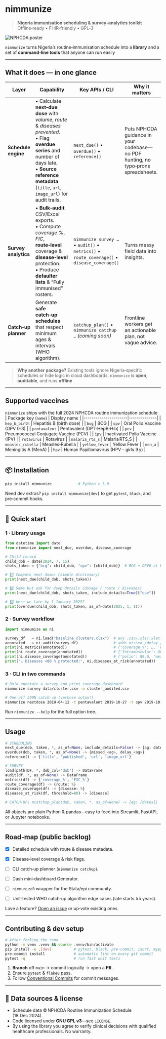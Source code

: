 
# nimmunize

> **Nigeria immunisation scheduling & survey‑analytics toolkit**
>  Offline‑ready • FHIR‑friendly • GPL‑3

![NPHCDA poster](https://pbs.twimg.com/media/GfEsdOzXAAEVi69?format=jpg\&name=large)

`nimmunize` turns Nigeria’s routine‑immunisation schedule into a **library** and a set of **command‑line tools** that anyone can run easily

---

## What it does — in one glance

| Layer                                     | Capability                                                                                                                                                                                                               | Key APIs / CLI                                                                             | Why it matters                                                                           |
| ----------------------------------------- | ------------------------------------------------------------------------------------------------------------------------------------------------------------------------------------------------------------------------ | ------------------------------------------------------------------------------------------ | ---------------------------------------------------------------------------------------- |
| **Schedule engine**                       | • Calculate **next‑due dose** with *volume*, *route* & *diseases prevented*.<br>• Flag **overdue series** and number of days late.<br>•  **Source reference metadata** (`title`, `url`, `image_url`) for audit trails. | `next_due()` • `overdue()` • `reference()`                                                 | Puts NPHCDA guidance in your codebase—no PDF hunting, no typo‑prone spreadsheets.        |
| **Survey analytics**                      | • **Bulk‑audit** CSV/Excel exports.<br>• Compute *coverage %*, *FIC*, **route‑level** coverage & **disease‑level** protection.<br>• Produce **defaulter lists** & “Fully immunised” rosters.                             | `nimmunize survey …` • `audit()` • `metrics()` • `route_coverage()` • `disease_coverage()` | Turns messy field data into insights.                     |
| **Catch‑up planner**                      | Generate **safe catch‑up schedules** that respect minimum ages & intervals (WHO algorithm).                                                                                                                              | `catchup_plan()` • `nimmunize catchup …` *(coming soon)*                                   | Frontline workers get an actionable plan, not vague advice.                              |


> **Why another package?** Existing tools ignore Nigeria‑specific schedules or hide logic in cloud dashboards. `nimmunize` is **open**, **auditable**, and runs **offline**
---
## Supported vaccines

`nimmunize` ships with the full 2024 NPHCDA routine immunization schedule:
| Package key (`name`) | Display name |
|----------------------|--------------|
| `hep_b_birth`        | Hepatitis B (birth dose) |
| `bcg`                | BCG |
| `opv`                | Oral Polio Vaccine (OPV 0‑3) |
| `pentavalent`        | Pentavalent (DPT‑HepB‑Hib) |
| `pcv`                | Pneumococcal Conjugate Vaccine (PCV) |
| `ipv`                | Inactivated Polio Vaccine (IPV) |
| `rotavirus`          | Rotavirus |
| `malaria_rts_s`      | Malaria RTS,S |
| `measles_rubella`    | Measles‑Rubella |
| `yellow_fever`       | Yellow Fever |
| `men_a`              | Meningitis A (MenA) |
| `hpv`                | Human Papillomavirus (HPV – girls 9 y) |


---
## 📦 Installation

```bash
pip install nimmunize            # Python ≥ 3.9
```


Need dev extras? `pip install nimmunize[dev]` to get `pytest`, `black`, and pre‑commit hooks.

---

## 🚀 Quick start

### 1 · Library usage

```python
from datetime import date
from nimmunize import next_due, overdue, disease_coverage

# Child record
child_dob = date(2024, 7, 15)
shots_taken = {"bcg": child_dob, "opv": [child_dob]}  # BCG + OPV0 at birth

# 1️⃣ Compute next doses (simple dictionary)
print(next_due(child_dob, shots_taken))

# 2️⃣ Same but ask for deep details (dosage / route / diseases)
print(next_due(child_dob, shots_taken, include_details=True)["opv"])

# 3️⃣ Were we late by 1 January 2025?
print(overdue(child_dob, shots_taken, as_of=date(2025, 1, 1)))
```

### 2 · Survey workflow

```python
import nimmunize as ni

survey_df   = ni.load("baseline_clusters.xlsx")  # any .csv/.xls/.xlsx or DataFrame
annotated   = ni.audit(survey_df)                # adds missed_/delay_/next_due_ cols
print(ni.metrics(annotated))                     # {'coverage_%': …, 'FIC_%': …}
print(ni.route_coverage(annotated))              # {'Intramuscular': 88.4, 'Oral': 91.2, …}
print(ni.disease_coverage(annotated))            # {'polio': 89.6, 'measles': 82.3, …}
print("⚠️ Diseases <80 % protected:", ni.diseases_at_risk(annotated))
```

### 3 · CLI in two commands

```bash
# Bulk annotate a survey and print coverage dashboard
nimmunize survey data/cluster.csv -o cluster_audited.csv

# One‑off JSON catch‑up (verbose output)
nimmunize nextdose 2019-04-12 -t pentavalent 2019-10-27 -t opv 2019-10-27 --as-of 2025-05-01 --details
```

Run `nimmunize --help` for the full option tree.

---

## Usage

```python
# SCHEDULING
next_due(dob, taken, *, as_of=None, include_details=False) -> {ag: date|dict}
overdue(dob, taken, *, as_of=None) -> {missed_<ag>, delay_<ag>}
reference() -> {'title', 'published', 'url', 'image_url'}

# SURVEY
load(path|DF, *, dob_col='dob') -> DataFrame
audit(df, *, as_of=None) -> DataFrame
metrics(df) -> {'coverage_%', 'FIC_%'}
route_coverage(df) -> {route: %}
disease_coverage(df) -> {disease: %}
diseases_at_risk(df, threshold=80) -> [disease]

# CATCH‑UP\ ncatchup_plan(dob, taken, *, as_of=None) -> {ag: [dates]}
```

All objects are plain Python & pandas—easy to feed into Streamlit, FastAPI, or Jupyter notebooks.

---



## Road‑map (public backlog)

* [x] Detailed schedule with route & disease metadata.
* [x] Disease‑level coverage & risk flags.
* [ ] CLI catch‑up planner (`nimmunize catchup`).
* [ ] Dash mini‑dashboard Generator.


* [ ] `nimmunizeR` wrapper for the Stata/epi community.
* [ ] Unit‑tested WHO catch‑up algorithm edge cases (late starts ≥5 years).

Love a feature? [Open an issue](https://github.com/yourusername/nimmunize/issues) or up‑vote existing ones.

---

## Contributing & dev setup

```bash
# After forking the repo
python -m venv .venv && source .venv/bin/activate
pip install -e .[dev]          # pytest, black, pre‑commit, isort, mypy
pre-commit install             # automatic lint on every git commit
pytest -q                      # run fast unit tests 
```

1. **Branch** off `main` → commit logically → open a **PR**.
2. Ensure `pytest` & `flake8` pass.
3. Follow [Conventional Commits](https://www.conventionalcommits.org/) for commit messages.

---

## 📄 Data sources & license

* Schedule data © NPHCDA Routine Immunization Schedule (18 Dec 2024).
* Code licensed under **GNU GPL v3**—see `LICENSE`.
* By using the library you agree to verify clinical decisions with qualified healthcare professionals. No warranty.
